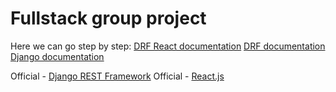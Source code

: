 # Fullstack group project

Here we can go step by step:
[DRF React documentation](DRF_React.md)
[DRF documentation](DRF.md)
[Django documentation](Django.md)

Official - [Django REST Framework](https://www.django-rest-framework.org/)
Official - [React.js](https://reactjs.org/)


